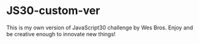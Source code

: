 # JS30-custom-ver
This is my own version of JavaScript30 challenge by Wes Bros. Enjoy and be creative enough to innovate new things!
